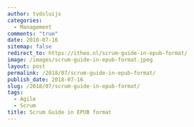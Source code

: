 ```yaml
---
author: tvdsluijs
categories:
  - Management
comments: "true"
date: 2018-07-16
sitemap: false
redirect_to: https://itheo.nl/scrum-guide-in-epub-format/
image: /images/scrum-guide-in-epub-format.jpeg
layout: post
permalink: /2018/07/scrum-guide-in-epub-format/
publish_date: 2018-07-16
slug: /2018/07/scrum-guide-in-epub-format/
tags:
  - Agile
  - Scrum
title: Scrum Guide in EPUB format
---
```

